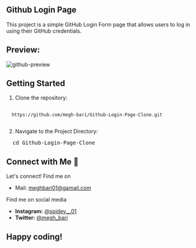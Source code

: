 ## Github Login Page

This project is a simple GitHub Login Form page that allows users to log in using their GitHub credentials.

## Preview:

![github-preview](https://github.com/megh-bari/github-login-form-clone/assets/142393952/6de20684-941c-4454-bae4-9800e5e17597)


## Getting Started
1. Clone the repository:
<pre>
    <code id="your-code-block-id">
  https://github.com/megh-bari/Github-Login-Page-Clone.git
    </code>
</pre>
2. Navigate to the Project Directory:
<pre>
  cd Github-Login-Page-Clone
</pre>


## Connect with Me 🤝
Let's connect! Find me on
- Mail: meghbari01@gamail.com
  
Find me on social media
- **Instagram:** [@spidey._.01](https://www.instagram.com/spidey._.01/)
- **Twitter:** [@megh_bari](https://twitter.com/megh_bari/)

## Happy coding!
